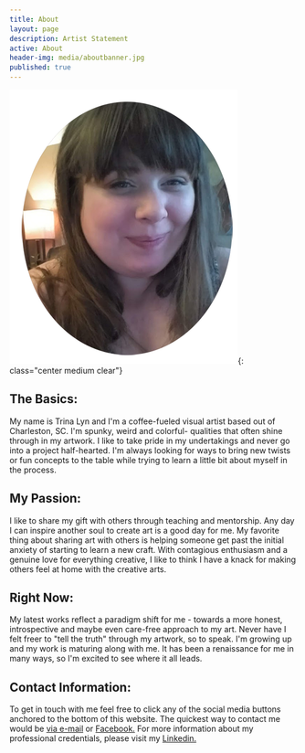 ```yaml
---
title: About
layout: page
description: Artist Statement
active: About
header-img: media/aboutbanner.jpg
published: true
---
```


![It's Trina Lyn!](/media/itme.png){: class="center medium clear"}

## The Basics:
My name is Trina Lyn and I'm a coffee-fueled visual artist based out of Charleston, SC. I'm spunky, weird and colorful- qualities that often shine through in my artwork. I like to take pride in my undertakings and never go into a project half-hearted. I'm always looking for ways to bring new twists or fun concepts to the table while trying to learn a little bit about myself in the process.



## My Passion:
I like to share my gift with others through teaching and mentorship. Any day I can inspire another soul to create art is a good day for me. My favorite thing about sharing art with others is helping someone get past the initial anxiety of starting to learn a new craft. With contagious enthusiasm and a genuine love for everything creative, I like to think I have a knack for making others feel at home with the creative arts.





## Right Now:
My latest works reflect a paradigm shift for me - towards a more honest, introspective and maybe even care-free approach to my art. Never have I felt freer to "tell the truth" through my artwork, so to speak. I'm growing up and my work is maturing along with me. It has been a renaissance for me in many ways, so I'm excited to see where it all leads. 


## Contact Information:
To get in touch with me feel free to click any of the social media buttons anchored to the bottom of this website. The quickest way to contact me would be <a href="mailto:trinaisartsy@gmail.com">via e-mail</a> or <a href="https://www.facebook.com/TrinaIsArtsy/">Facebook.</a> For more information about my professional credentials, please visit my <a href="https://www.linkedin.com/in/trinalyn/"> Linkedin.</a><br />


